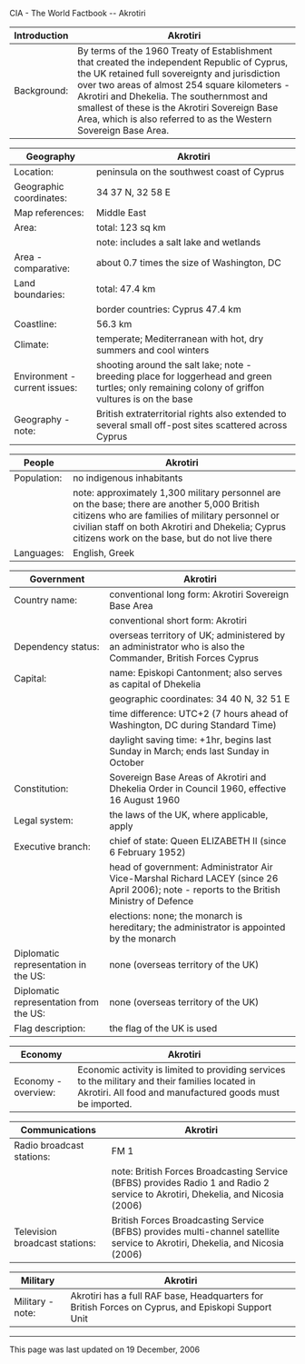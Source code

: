 CIA - The World Factbook -- Akrotiri

| Introduction | Akrotiri |
| --- | --- |
| Background: | By terms of the 1960 Treaty of Establishment that created the independent Republic of Cyprus, the UK retained full sovereignty and jurisdiction over two areas of almost 254 square kilometers - Akrotiri and Dhekelia. The southernmost and smallest of these is the Akrotiri Sovereign Base Area, which is also referred to as the Western Sovereign Base Area. |

| Geography | Akrotiri |
| --- | --- |
| Location: | peninsula on the southwest coast of Cyprus |
| Geographic coordinates: | 34 37 N, 32 58 E |
| Map references: | Middle East |
| Area: | total: 123 sq km |
| | note: includes a salt lake and wetlands |
| Area - comparative: | about 0.7 times the size of Washington, DC |
| Land boundaries: | total: 47.4 km |
| | border countries: Cyprus 47.4 km |
| Coastline: | 56.3 km |
| Climate: | temperate; Mediterranean with hot, dry summers and cool winters |
| Environment - current issues: | shooting around the salt lake; note - breeding place for loggerhead and green turtles; only remaining colony of griffon vultures is on the base |
| Geography - note: | British extraterritorial rights also extended to several small off-post sites scattered across Cyprus |

| People | Akrotiri |
| --- | --- |
| Population: | no indigenous inhabitants |
| | note: approximately 1,300 military personnel are on the base; there are another 5,000 British citizens who are families of military personnel or civilian staff on both Akrotiri and Dhekelia; Cyprus citizens work on the base, but do not live there |
| Languages: | English, Greek |

| Government | Akrotiri |
| --- | --- |
| Country name: | conventional long form: Akrotiri Sovereign Base Area |
| | conventional short form: Akrotiri |
| Dependency status: | overseas territory of UK; administered by an administrator who is also the Commander, British Forces Cyprus |
| Capital: | name: Episkopi Cantonment; also serves as capital of Dhekelia |
| | geographic coordinates: 34 40 N, 32 51 E |
| | time difference: UTC+2 (7 hours ahead of Washington, DC during Standard Time) |
| | daylight saving time: +1hr, begins last Sunday in March; ends last Sunday in October |
| Constitution: | Sovereign Base Areas of Akrotiri and Dhekelia Order in Council 1960, effective 16 August 1960 |
| Legal system: | the laws of the UK, where applicable, apply |
| Executive branch: | chief of state: Queen ELIZABETH II (since 6 February 1952) |
| | head of government: Administrator Air Vice-Marshal Richard LACEY (since 26 April 2006); note - reports to the British Ministry of Defence |
| | elections: none; the monarch is hereditary; the administrator is appointed by the monarch |
| Diplomatic representation in the US: | none (overseas territory of the UK) |
| Diplomatic representation from the US: | none (overseas territory of the UK) |
| Flag description: | the flag of the UK is used |

| Economy | Akrotiri |
| --- | --- |
| Economy - overview: | Economic activity is limited to providing services to the military and their families located in Akrotiri. All food and manufactured goods must be imported. |

| Communications | Akrotiri |
| --- | --- |
| Radio broadcast stations: | FM 1 |
| | note: British Forces Broadcasting Service (BFBS) provides Radio 1 and Radio 2 service to Akrotiri, Dhekelia, and Nicosia (2006) |
| Television broadcast stations: | British Forces Broadcasting Service (BFBS) provides multi-channel satellite service to Akrotiri, Dhekelia, and Nicosia (2006) |

| Military | Akrotiri |
| --- | --- |
| Military - note: | Akrotiri has a full RAF base, Headquarters for British Forces on Cyprus, and Episkopi Support Unit |

---
This page was last updated on 19 December, 2006                      